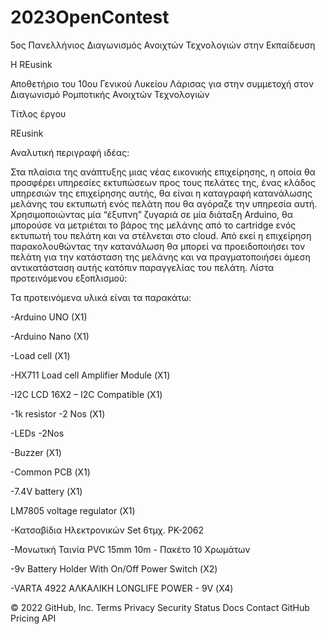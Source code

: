 # 2023OpenContest

5ος Πανελλήνιος Διαγωνισμός Ανοιχτών Τεχνολογιών στην Εκπαίδευση

H REusink

Αποθετήριο του 10ου Γενικού Λυκείου Λάρισας για στην συμμετοχή στον Διαγωνισμό Ρομποτικής Ανοιχτών Τεχνολογιών

Τίτλος έργου

REusink

Αναλυτική περιγραφή ιδέας:

Στα πλαίσια της ανάπτυξης μιας νέας εικονικής επιχείρησης, η οποία θα προσφέρει υπηρεσίες εκτυπώσεων προς τους πελάτες της, ένας κλάδος υπηρεσιών της επιχείρησης αυτής, θα είναι η καταγραφή κατανάλωσης μελάνης του εκτυπωτή ενός πελάτη που θα αγόραζε την υπηρεσία αυτή. Χρησιμοποιώντας μία  “έξυπνη” ζυγαριά σε μία διάταξη Arduino, θα μπορούσε να μετριέται το βάρος της μελάνης από το cartridge ενός εκτυπωτή του πελάτη και να στέλνεται στο cloud. Από εκεί η επιχείρηση παρακολουθώντας την κατανάλωση θα μπορεί να προειδοποιήσει τον πελάτη για την κατάσταση της μελάνης και να πραγματοποιήσει άμεση αντικατάσταση αυτής κατόπιν παραγγελίας του πελάτη.
Λίστα προτεινόμενου εξοπλισμού:

Τα προτεινόμενα υλικά είναι τα παρακάτω:

-Arduino UNO (X1)

-Arduino Nano (X1)

-Load cell (Χ1)

-HX711 Load cell Amplifier Module (Χ1)

-I2C LCD 16X2 – I2C Compatible (Χ1)

-1k resistor -2 Nos (Χ1)

-LEDs -2Nos

-Buzzer (Χ1)

-Common PCB (Χ1)

-7.4V battery (Χ1)

LM7805 voltage regulator (Χ1)

-Κατσαβίδια Ηλεκτρονικών Set 6τμχ. PK-2062

-Μονωτική Ταινία PVC 15mm 10m - Πακέτο 10 Χρωμάτων

-9v Battery Holder With On/Off Power Switch (Χ2)

-VARTA 4922 ΑΛΚΑΛΙΚΗ LONGLIFE POWER - 9V (Χ4)

© 2022 GitHub, Inc.
Terms
Privacy
Security
Status
Docs
Contact GitHub
Pricing
API
